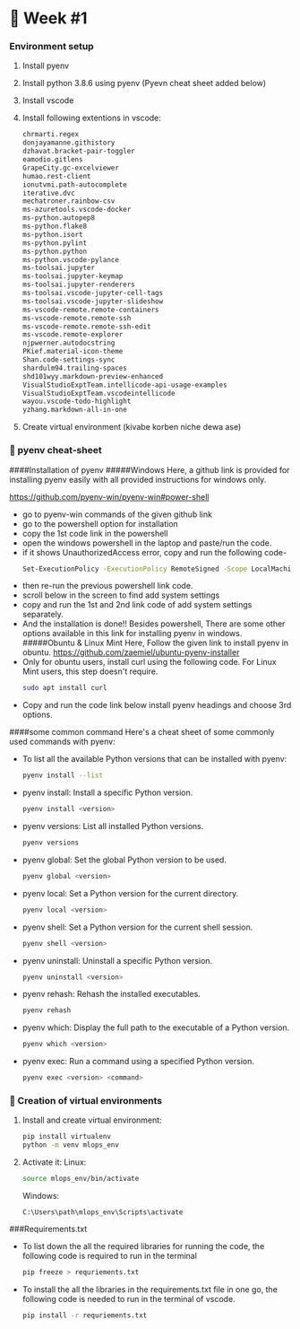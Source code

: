 # 💁 Week #1

<!-- 💁👌🎍😍 -->

### Environment setup
1. Install pyenv 

2. Install python 3.8.6 using pyenv (Pyevn cheat sheet added below)
3. Install vscode
4. Install following extentions in vscode:
    ```sh
    chrmarti.regex
    donjayamanne.githistory
    dzhavat.bracket-pair-toggler
    eamodio.gitlens
    GrapeCity.gc-excelviewer
    humao.rest-client
    ionutvmi.path-autocomplete
    iterative.dvc
    mechatroner.rainbow-csv
    ms-azuretools.vscode-docker
    ms-python.autopep8
    ms-python.flake8
    ms-python.isort
    ms-python.pylint
    ms-python.python
    ms-python.vscode-pylance
    ms-toolsai.jupyter
    ms-toolsai.jupyter-keymap
    ms-toolsai.jupyter-renderers
    ms-toolsai.vscode-jupyter-cell-tags
    ms-toolsai.vscode-jupyter-slideshow
    ms-vscode-remote.remote-containers
    ms-vscode-remote.remote-ssh
    ms-vscode-remote.remote-ssh-edit
    ms-vscode.remote-explorer
    njpwerner.autodocstring
    PKief.material-icon-theme
    Shan.code-settings-sync
    shardulm94.trailing-spaces
    shd101wyy.markdown-preview-enhanced
    VisualStudioExptTeam.intellicode-api-usage-examples
    VisualStudioExptTeam.vscodeintellicode
    wayou.vscode-todo-highlight
    yzhang.markdown-all-in-one
    ```
5. Create virtual environment (kivabe korben niche dewa ase)


### 🐍 pyenv cheat-sheet
####Installation of pyenv
#####Windows
Here, a github link is provided for installing pyenv easily with all provided instructions for windows only.

https://github.com/pyenv-win/pyenv-win#power-shell
- go to pyenv-win commands of the given github link
- go to the powershell option for installation
- copy the 1st code link in the powershell
- open the windows powershell in the laptop and paste/run the code.
- if it shows UnauthorizedAccess error, copy and run the following code-
  ```sh
  Set-ExecutionPolicy -ExecutionPolicy RemoteSigned -Scope LocalMachine
  ```
- then re-run the previous powershell link code.
- scroll below in the screen to find add system settings
- copy and run the 1st and 2nd link code of add system settings separately.
- And the installation is done!!
  Besides powershell, There are some other options available in this link for installing pyenv in windows.
#####Obuntu & Linux Mint
Here, Follow the given link to install pyenv in obuntu.
https://github.com/zaemiel/ubuntu-pyenv-installer
- Only for obuntu users, install curl using the following code. For Linux Mint users, this step doesn't require.
    ```sh
  sudo apt install curl
  ```
- Copy and run the code link below install pyenv headings and choose 3rd options.

####some common command 
Here's a cheat sheet of some commonly used commands with pyenv:

- To list all the available Python versions that can be installed with pyenv:

    ```sh
    pyenv install --list
    ```
- pyenv install: Install a specific Python version.


    ```sh
    pyenv install <version>
    ```
- pyenv versions: List all installed Python versions.

    ```sh
    pyenv versions
    ```
- pyenv global: Set the global Python version to be used.


    ```sh
    pyenv global <version>
    ```
- pyenv local: Set a Python version for the current directory.


    ```sh
    pyenv local <version>
    ```
- pyenv shell: Set a Python version for the current shell session.


    ```sh
    pyenv shell <version>
    ```

- pyenv uninstall: Uninstall a specific Python version.


    ```sh
    pyenv uninstall <version>
    ```
- pyenv rehash: Rehash the installed executables.


    ```sh
    pyenv rehash
    ```
- pyenv which: Display the full path to the executable of a Python version.

    ```sh
    pyenv which <version>
    ```
- pyenv exec: Run a command using a specified Python version.

    ```sh
    pyenv exec <version> <command>
    ```
### 🌱 Creation of virtual environments

1. Install and create virtual environment:
    ```sh
    pip install virtualenv
    python -m venv mlops_env
    ```


2. Activate it:
    Linux:
    ```sh
    source mlops_env/bin/activate
    ```
    Windows:
    ```
    C:\Users\path\mlops_env\Scripts\activate
    ```
###Requirements.txt 
- To list down the all the required libraries for running the code, the following code is required to run in the terminal
    ```sh 
    pip freeze > requriements.txt
    ```
- To install the all the libraries in the requirements.txt file in one go, the following code is needed to run in the terminal of vscode.
    ```sh 
    pip install -r requriements.txt
    ```